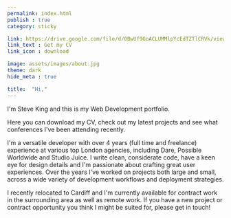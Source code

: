 ```yaml
---
permalink: index.html
publish : true
category: sticky

link: https://drive.google.com/file/d/0BwUf9GoACLUMMlpYcEdTZTlCRVk/view
link_text : Get my CV
link_icon : download

image: assets/images/about.jpg
theme: dark
hide_meta : true

title:  "Hi,"
---
```


I'm Steve King and this is my Web Development portfolio. 

Here you can download my CV, check out my latest projects and see what conferences I've been attending recently.

I'm a versatile developer with over 4 years (full time and freelance) experience at various top London agencies, including Dare, Possible Worldwide and Studio Juice. I write clean, considerate code, have a keen eye for design details and I'm passionate about crafting great user experiences. Over the years I've worked on projects both large and small, across a wide variety of development workflows and deployment strategies.

I recently relocated to Cardiff and I'm currently available for contract work in the surrounding area as well as remote work. If you have a new project or contract opportunity you think I might be suited for, please get in touch!
